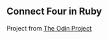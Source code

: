 ## Connect Four in Ruby

Project from [The Odin Project](https://www.theodinproject.com/courses/ruby-programming/lessons/testing-your-ruby-code)
